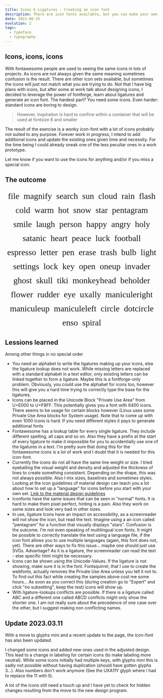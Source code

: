 ```yaml
---
title: Icons & Ligatures - Creating an icon font
description: There are icon fonts available, but you can make your own and learn about ligatures among other things
date: 2021-06-25
evolution: 2
tags:
  - typeface
  - typography
---
```


## Icons, icons, icons

With fontawesome people are used to seeing the same icons in lots of projects. As icons are not always given the same meaning sometimes confusion is the result. There are other icon sets available, but sometimes the icons will just not match what you are trying to do. Not that I have big plans with icons, but after some at work talk about designing icons, I decided to leverage the power of fontforge, learn about ligatures and generate an icon font. The hardest part? You need some icons. Even harder: standard icons are boring to design. 

> However, inspiration is hard to confine within a container that will be used at fontsize 8 and smaller

The result of the exercise is a wonky icon-font with a lot of icons probably not suited to any purpose. Forever work in progress, I intend to add additional icons and update the existing ones given time and necessity. For the time being I could already sneak one of the less peculiar ones in a work prototype. 

Let me know if you want to use the icons for anything and/or if you miss a special icon. 

## The outcome

<style>

@font-face {
  font-family: 'miyconos_post';
  src: url('Miyconos-Regular.woff2') format('woff2'),
       url('Miyconos-Regular.woff') format('woff');
  font-weight: normal;
  font-style: normal;

}

.Entryicon{
  font-family:'miyconos_post';
  font-size:2em;
  margin:0.25em;
   
  flex-basis: 1em; 
  font-variant-ligatures: common-ligatures; 
  text-rendering: optimizeLegibility;
}

.Entryicon p{
  margin: 0em; 
}
</style>
<div class="text_sample" style="display:flex; flex-wrap:wrap; justify-content:center; flex-direction: row; margin:0em">
  <div class='Entryicon'><p>file</p></div>
  <div class='Entryicon'><p>magnify</p></div>
  <div class='Entryicon'><p>search</p></div>
  <div class='Entryicon'><p>sun</p></div>
  <div class='Entryicon'><p>cloud</p></div>
  <div class='Entryicon'><p>rain</p></div>
  <div class='Entryicon'><p>flash</p></div>
  <div class='Entryicon'><p>cold</p></div>
  <div class='Entryicon'><p>warm</p></div>
  <div class='Entryicon'><p>hot</p></div>
  <div class='Entryicon'><p>snow</p></div>
  <div class='Entryicon'><p>star</p></div>
  <div class='Entryicon'><p>pentagram</p></div>
  <div class='Entryicon'><p>smile</p></div>
  <div class='Entryicon'><p>laugh</p></div>
  <div class='Entryicon'><p>person</p></div>
  <div class='Entryicon'><p>happy</p></div>
  <div class='Entryicon'><p>angry</p></div>
  <div class='Entryicon'><p>holy</p></div>
  <div class='Entryicon'><p>satanic</p></div>
  <div class='Entryicon'><p>heart</p></div>
  <div class='Entryicon'><p>peace</p></div>
  <div class='Entryicon'><p>luck</p></div>
  <div class='Entryicon'><p>football</p></div>
  <div class='Entryicon'><p>espresso</p></div>
  <div class='Entryicon'><p>letter</p></div>
  <div class='Entryicon'><p>pen</p></div>
  <div class='Entryicon'><p>erase</p></div>
  <div class='Entryicon'><p>trash</p></div>
  <div class='Entryicon'><p>bulb</p></div>
  <div class='Entryicon'><p>light</p></div>
  <div class='Entryicon'><p>settings</p></div>
  <div class='Entryicon'><p>lock</p></div>
  <div class='Entryicon'><p>key</p></div>
  <div class='Entryicon'><p>open</p></div>
  <div class='Entryicon'><p>oneup</p></div>
  <div class='Entryicon'><p>invader</p></div>
  <div class='Entryicon'><p>ghost</p></div>
  <div class='Entryicon'><p>skull</p></div>
  <div class='Entryicon'><p>tiki</p></div>
  <div class='Entryicon'><p>monkeyhead</p></div>
  <div class='Entryicon'><p>beholder</p></div>
  <div class='Entryicon'><p>flower</p></div>
  <div class='Entryicon'><p>rudder</p></div>
  <div class='Entryicon'><p>eye</p></div>
  <div class='Entryicon'><p>uxally</p></div>
  <div class='Entryicon'><p>maniculeright</p></div>
  <div class='Entryicon'><p>maniculeup</p></div>
  <div class='Entryicon'><p>maniculeleft</p></div>
  <div class='Entryicon'><p>circle</p></div>
  <div class='Entryicon'><p>dotcircle</p></div>
  <div class='Entryicon'><p>enso</p></div>
  <div class='Entryicon'><p>spiral</p></div>
</div>

## Lessions learned

Among other things in no special order
- You need an alphabet to write the ligatures making up your icons, else the ligature lookup does not work. While missing letters are replaced with a standard alphabet in a text editor, only existing letters can be linked together to form a ligature. Maybe this is a fontforge-only problem. Obviously, you could use the alphabet for icons too, however this will give you a hard time trying to correctly type the base for the ligatures. 
- Icons can be placed in the Unicode Block "Private Use Area" from U+E000 to U+F8FF. This potentially gives you a font with 6400 icons. There seems to be usage for certain blocks however (Linux uses some Private Use Area blocks for System usage). Note that to come up with even 1000 Icons is hard. If you need different styles it pays to generate additional fonts
- Fontawesome has a lookup table for every single ligature. They include different spelling, all caps and so on. Also they have a prefix at the start of every ligature to make it impossible for you to accidentially use one of the ligatures in a text. I'm pretty sure that doing this for the fontawesome icons is a lot of work and I doubt that it is needed for this icon-font. 
- Currently the icons do not all have the same line weight or size. I tried eyeballing the visual weight and density and adjusted the thickness of lines to create something consistent. Depending on the shape, this was not always possible. Also I mix sizes, baselines and sometimes styles. Looking at the icon guidelines of material design can teach you a lot about how to set up a "language" for icons before you start with your own set. [Link to the material design guidelines](https://material.io/design/iconography/system-icons.html#design-principles)
- Iconfonts have the same issues that can be seen in "normal" fonts. It is hard to make them pixel perfect, hinting is a pain. Also they work on some sizes and look very bad in other sizes. 
- In use, ligature Icons have an impact on accessibility, as a screenreader will not show the icon, but read the text. Imagine using a an icon called "pentagram" for a function that visually displays "stars". Confusion is the outcome. I'm not even speaking of multilingual icon fonts. It might be possible to correctly translate the text using a language file, if the icon font allows you to use multiple languages (again, this font does not, yet). There are other ways to fix this issue... maybe one should just use SVGs. Advantage? As it is a ligature, the screenreader can read the text - else specific html might be necessary. 
- Icons can be shown using the Unicode-Values. If the ligature is not showing, make sure it is in the font. Fontsquirrel, that I use to create the webfonts, actually removes the Private Use Area unless you tell it not to. To find out this fact while creating the samples above cost me some hours... As soon as you correct this (during creation go to "Expert" and click "no subsetting", keep the rest) icons will show up.
- With ligature-lookups conflicts are possible. If there is a ligature called ABC and a different one called ABCD conflicts might only show the shorter one. I am not really sure about the precedence of one case over the other, but I suggest making non conflicting names. 

## Update 2023.03.11

With a move to glyphs mini and a recent update to the page, the icon-font has also been updated. 

I changed some icons and added new ones used in the adjusted design. This lead to a change in labeling for certain icons (to make labeling more neutral). While some icons initially had multiple keys, with glyphs mini this is sadly not possible without having duplication (should have gotten glyphs 3...). Also numbers don't work anymore (See the UXA11Y glyph where I had to replace the 11 with ll). 

A lot of the icons still need a touch up and I have yet to check for hidden changes resulting from the move to the new design program.